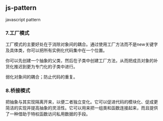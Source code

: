 ## js-pattern

javascript pattern

### 7.工厂模式

工厂模式的主要好处在于消除对象间的耦合。通过使用工厂方法而不是new关键字及具体类，你可以把所有实例化代码集中在一个位置。

你可以先创建一个抽象的父类，然后在子类中创建工厂方法，从而把成员对象的补货化推迟到更为专门化的子类中进行。

弱化对象间的耦合；防止代码的重复。

### 8.桥接模式

把抽象与其实现隔离开来，以便二者独立变化。它可以促进代码的模块化、促成更简洁的实现并提高抽象的灵活性。它可以用来把一组类和函数连接起来，而且提供了一种借助于特权函数访问私用数据的手段。